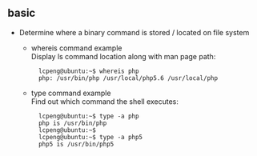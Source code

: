 ## basic
-  Determine where a binary command is stored / located on file system

	- whereis command example  
	Display ls command location along with man page path:
		
			lcpeng@ubuntu:~$ whereis php
			php: /usr/bin/php /usr/local/php5.6 /usr/local/php

	- type command example  
	Find out which command the shell executes:

			lcpeng@ubuntu:~$ type -a php
			php is /usr/bin/php
			lcpeng@ubuntu:~$ 
			lcpeng@ubuntu:~$ type -a php5
			php5 is /usr/bin/php5